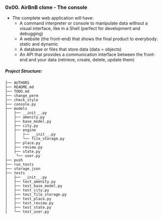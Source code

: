 ### 0x00. AirBnB clone - The console

- The complete web application will have:
    - A command interpreter or console to manipulate data without a visual interface, like in a Shell (perfect for development and debugging)
    - A website (the front-end) that shows the final product to everybody: static and dynamic
    - A database or files that store data (data = objects)
    - An API that provides a communication interface between the front-end and your data (retrieve, create, delete, update them)

##### Project Structure:
```
├── AUTHORS
├── README.md
├── TODO.md
├── change_perm
├── check_style
├── console.py
├── models
│   ├── __init__.py
│   ├── amenity.py
│   ├── base_model.py
│   ├── city.py
│   ├── engine
│   │   ├── __init__.py
│   │   └── file_storage.py
│   ├── place.py
│   ├── review.py
│   ├── state.py
│    └── user.py
├── push
├── run_tests
├── storage.json
├── tests
│   ├── __init__.py
│   ├── test_amenity.py
│   ├── test_base_model.py
│   ├── test_city.py
│   ├── test_file_storage.py
│   ├── test_place.py
│   ├── test_review.py
│   ├── test_state.py
|   └── test_user.py
```
